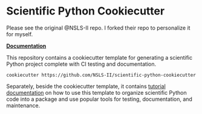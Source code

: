 # Scientific Python Cookiecutter

Please see the original @NSLS-II repo. I forked their repo to personalize it for myself.

**[Documentation](https://nsls-ii.github.io/scientific-python-cookiecutter/)**

This repository contains a cookiecutter template for generating a scientific
Python project complete with CI testing and documentation.

```
cookiecutter https://github.com/NSLS-II/scientific-python-cookiecutter
```

Separately, beside the cookiecutter template, it contains
[tutorial documentation](https://nsls-ii.github.io/scientific-python-cookiecutter/)
on how to use this template to organize scientific Python code into a package
and use popular tools for testing, documentation, and maintenance.
